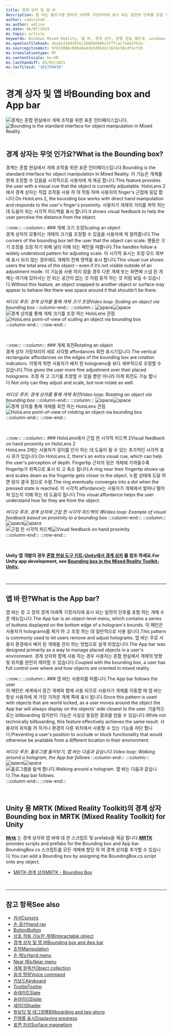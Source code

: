 ```yaml
---
title: 경계 상자 및 앱 바
description: 앱 바는 홀로그램 범위의 아래쪽 가장자리에 표시 되는 일련의 단추를 포함 하는 개체 수준 메뉴입니다.
author: radicalad
ms.author: adlinv
ms.date: 06/07/2019
ms.topic: article
keywords: Windows Mixed Reality, 앱 바, 경계 상자, 혼합 현실 헤드셋, windows mixed reality 헤드셋, 가상 현실 헤드셋, HoloLens, MRTK, Mixed Reality Toolkit
ms.openlocfilehash: aba2e318439fec2bbb9e986c2ff7cac7a8a5fb3a
ms.sourcegitcommit: 97815006c09be0a43b3d9b33c1674150cdfecf2b
ms.translationtype: MT
ms.contentlocale: ko-KR
ms.lasthandoff: 03/03/2021
ms.locfileid: "101759439"
---
```

# <a name="bounding-box-and-app-bar"></a><span data-ttu-id="1cd79-104">경계 상자 및 앱 바</span><span class="sxs-lookup"><span data-stu-id="1cd79-104">Bounding box and App bar</span></span>
<span data-ttu-id="1cd79-105">![경계는 혼합 현실에서 개체 조작을 위한 표준 인터페이스입니다.](images/UX_Hero_BoundingBox.jpg)</span><span class="sxs-lookup"><span data-stu-id="1cd79-105">![Bounding is the standard interface for object manipulation in Mixed Reality.](images/UX_Hero_BoundingBox.jpg)</span></span><br>
<br>

## <a name="what-is-the-bounding-box"></a><span data-ttu-id="1cd79-106">경계 상자는 무엇 인가요?</span><span class="sxs-lookup"><span data-stu-id="1cd79-106">What is the Bounding box?</span></span>

<span data-ttu-id="1cd79-107">경계는 혼합 현실에서 개체 조작을 위한 표준 인터페이스입니다.</span><span class="sxs-lookup"><span data-stu-id="1cd79-107">Bounding is the standard interface for object manipulation in Mixed Reality.</span></span> <span data-ttu-id="1cd79-108">이 기능은 개체를 현재 조정할 수 있음을 시각적으로 사용자에 게 제공 합니다.</span><span class="sxs-lookup"><span data-stu-id="1cd79-108">This feature provides the user with a visual cue that the object is currently adjustable.</span></span> <span data-ttu-id="1cd79-109">HoloLens 2에서 경계 상자는 직접 조작을 사용 하 여 작동 하며 사용자의 finger's 근접에 응답 합니다.</span><span class="sxs-lookup"><span data-stu-id="1cd79-109">On HoloLens 2, the bounding box works with direct hand manipulation and responds to the user's finger's proximity.</span></span> <span data-ttu-id="1cd79-110">사용자가 개체의 거리를 파악 하는 데 도움이 되는 시각적 피드백을 표시 합니다.</span><span class="sxs-lookup"><span data-stu-id="1cd79-110">It shows visual feedback to help the user perceive the distance from the object.</span></span>

:::row:::
    :::column:::
        ### <a name="scaling-an-objectbr"></a><span data-ttu-id="1cd79-111">개체 크기 조정</span><span class="sxs-lookup"><span data-stu-id="1cd79-111">Scaling an object</span></span><br>
        <span data-ttu-id="1cd79-112">경계 상자의 모퉁이는 개체의 크기를 조정할 수 있음을 사용자에 게 알려줍니다.</span><span class="sxs-lookup"><span data-stu-id="1cd79-112">The corners of the bounding box tell the user that the object can scale.</span></span> <span data-ttu-id="1cd79-113">핸들은 크기 조정을 조정 하기 위해 널리 이해 되는 패턴을 따릅니다.</span><span class="sxs-lookup"><span data-stu-id="1cd79-113">The handles follow a widely understood pattern for adjusting scale.</span></span> <span data-ttu-id="1cd79-114">이 시각적 표시는 조정 모드 외부에 표시 되지 않는 경우에도 개체의 전체 영역을 표시 합니다.</span><span class="sxs-lookup"><span data-stu-id="1cd79-114">This visual cue shows users the total area of the object – even if it’s not visible outside of an adjustment mode.</span></span> <span data-ttu-id="1cd79-115">이 기능을 사용 하지 않을 경우 다른 개체 또는 화면에 스냅 된 개체는 여기에 있어서는 안 되는 공간이 없는 것 처럼 동작 하는 것 처럼 보일 수 있습니다.</span><span class="sxs-lookup"><span data-stu-id="1cd79-115">Without this feature, an object snapped to another object or surface may appear to behave like there was space around it that shouldn’t be there.</span></span><br>
        <br>
        <span data-ttu-id="1cd79-116">*비디오 루프: 경계 상자를 통해 개체 크기 조정*</span><span class="sxs-lookup"><span data-stu-id="1cd79-116">*Video loop: Scaling an object via bounding box*</span></span>
    :::column-end:::
        :::column:::
        <span data-ttu-id="1cd79-117">![space](images/spacer-20x582.png)</span><span class="sxs-lookup"><span data-stu-id="1cd79-117">![space](images/spacer-20x582.png)</span></span><br>
       <span data-ttu-id="1cd79-118">![경계 상자를 통해 개체 크기를 조정 하는 HoloLens 관점](images/HoloLens2_BoundingBox.gif)</span><span class="sxs-lookup"><span data-stu-id="1cd79-118">![HoloLens point-of-view of scaling an object via bounding box](images/HoloLens2_BoundingBox.gif)</span></span><br>
    :::column-end:::
:::row-end:::

<br>

:::row:::
    :::column:::
        ### <a name="rotating-an-objectbr"></a><span data-ttu-id="1cd79-119">개체 회전</span><span class="sxs-lookup"><span data-stu-id="1cd79-119">Rotating an object</span></span><br>
        <span data-ttu-id="1cd79-120">경계 상자 가장자리의 세로 사각형 affordances 회전 표시기입니다.</span><span class="sxs-lookup"><span data-stu-id="1cd79-120">The vertical rectangular affordances on the edges of the bounding box are rotation indicators.</span></span> <span data-ttu-id="1cd79-121">이렇게 하면 사용자가 배치 된 holograms을 보다 세부적으로 조정할 수 있습니다.</span><span class="sxs-lookup"><span data-stu-id="1cd79-121">This gives the user more fine adjustment over their placed holograms.</span></span> <span data-ttu-id="1cd79-122">조정 하 고 크기를 조정할 수 있을 뿐만 아니라 이제 회전도 가능 합니다.</span><span class="sxs-lookup"><span data-stu-id="1cd79-122">Not only can they adjust and scale, but now rotate as well.</span></span><br>
        <br>
        <span data-ttu-id="1cd79-123">*비디오 루프: 경계 상자를 통해 개체 회전*</span><span class="sxs-lookup"><span data-stu-id="1cd79-123">*Video loop: Rotating an object via bounding box*</span></span>
    :::column-end:::
        :::column:::
        <span data-ttu-id="1cd79-124">![space](images/spacer-20x582.png)</span><span class="sxs-lookup"><span data-stu-id="1cd79-124">![space](images/spacer-20x582.png)</span></span><br>
       <span data-ttu-id="1cd79-125">![경계 상자를 통해 개체를 회전 하는 HoloLens 관점](images/HoloLens2_BoundingBox_Rotate.gif)</span><span class="sxs-lookup"><span data-stu-id="1cd79-125">![HoloLens point-of-view of rotating an object via bounding box](images/HoloLens2_BoundingBox_Rotate.gif)</span></span><br>
    :::column-end:::
:::row-end:::

<br>

:::row:::
    :::column:::
        ### <a name="visual-feedback-on-hand-proximity-on-hololens-2br"></a><span data-ttu-id="1cd79-126">HoloLens에서 근접 한 시각적 피드백 2</span><span class="sxs-lookup"><span data-stu-id="1cd79-126">Visual feedback on hand proximity on HoloLens 2</span></span><br>
        <span data-ttu-id="1cd79-127">HoloLens 2에는 사용자가 깊이를 인식 하는 데 도움이 될 수 있는 추가적인 시각적 표시 큐가 있습니다.</span><span class="sxs-lookup"><span data-stu-id="1cd79-127">On HoloLens 2, there's an extra visual cue, which can help the user's perception of depth.</span></span> <span data-ttu-id="1cd79-128">Fingertip 근처의 링은 개체에 가까울수록 fingertip가 위쪽으로 표시 되 고 축소 됩니다.</span><span class="sxs-lookup"><span data-stu-id="1cd79-128">A ring near their fingertip shows up and scales down as the fingertip gets closer to the object.</span></span> <span data-ttu-id="1cd79-129">누름 상태에 도달 하면 링이 결국 점으로 수렴.</span><span class="sxs-lookup"><span data-stu-id="1cd79-129">The ring eventually converges into a dot when the pressed state is reached.</span></span> <span data-ttu-id="1cd79-130">이 시각적 affordance는 사용자가 개체에서 얼마나 떨어져 있는지 이해 하는 데 도움이 됩니다.</span><span class="sxs-lookup"><span data-stu-id="1cd79-130">This visual affordance helps the user understand how far they are from the object.</span></span><br>
        <br>
        <span data-ttu-id="1cd79-131">*비디오 루프: 경계 상자에 근접 한 시각적 피드백의 예*</span><span class="sxs-lookup"><span data-stu-id="1cd79-131">*Video loop: Example of visual feedback based on proximity to a bounding box*</span></span>
    :::column-end:::
        :::column:::
        <span data-ttu-id="1cd79-132">![space](images/spacer-20x582.png)</span><span class="sxs-lookup"><span data-stu-id="1cd79-132">![space](images/spacer-20x582.png)</span></span><br>
       <span data-ttu-id="1cd79-133">![근접 한 시각적 피드백](images/HoloLens2_Proximity.gif)</span><span class="sxs-lookup"><span data-stu-id="1cd79-133">![Visual feedback on hand proximity](images/HoloLens2_Proximity.gif)</span></span><br>
    :::column-end:::
:::row-end:::

<br>

<span data-ttu-id="1cd79-134">**Unity 앱 개발의 경우 [혼합 현실 도구 키트-Unity에서 경계 상자](https://microsoft.github.io/MixedRealityToolkit-Unity/Documentation/README_BoundingBox.html) 를 참조 하세요.**</span><span class="sxs-lookup"><span data-stu-id="1cd79-134">**For Unity app development, see [Bounding box in the Mixed Reality Toolkit-Unity.](https://microsoft.github.io/MixedRealityToolkit-Unity/Documentation/README_BoundingBox.html)**</span></span>

<br>

---

## <a name="what-is-the-app-bar"></a><span data-ttu-id="1cd79-135">앱 바 란?</span><span class="sxs-lookup"><span data-stu-id="1cd79-135">What is the App bar?</span></span>

<span data-ttu-id="1cd79-136">앱 바는 창 고 창의 경계 아래쪽 가장자리에 표시 되는 일련의 단추를 포함 하는 개체 수준 메뉴입니다.</span><span class="sxs-lookup"><span data-stu-id="1cd79-136">The App bar is an object-level menu, which contains a series of buttons displayed on the bottom edge of a hologram's bounds.</span></span> <span data-ttu-id="1cd79-137">이 패턴은 사용자가 holograms를 제거 하 고 조정 하는 데 일반적으로 사용 됩니다.</span><span class="sxs-lookup"><span data-stu-id="1cd79-137">This pattern is commonly used to let users remove and adjust holograms.</span></span> <span data-ttu-id="1cd79-138">앱 바는 주로 사용자 환경에서 배치 된 개체를 관리 하는 방법으로 설계 되었습니다.</span><span class="sxs-lookup"><span data-stu-id="1cd79-138">The App bar was designed primarily as a way to manage placed objects in a user's environment.</span></span> <span data-ttu-id="1cd79-139">경계 상자와 함께 사용 하는 경우 사용자는 혼합 현실에서 개체의 방향 및 위치를 완전히 제어할 수 있습니다.</span><span class="sxs-lookup"><span data-stu-id="1cd79-139">Coupled with the bounding box, a user has full control over where and how objects are oriented in mixed reality.</span></span>

:::row:::
    :::column:::
        ### <a name="the-app-bar-follows-the-userbr"></a><span data-ttu-id="1cd79-140">앱 바는 사용자를 따릅니다.</span><span class="sxs-lookup"><span data-stu-id="1cd79-140">The App bar follows the user</span></span><br>
        <span data-ttu-id="1cd79-141">이 패턴은 세계에서 잠긴 개체와 함께 사용 되므로 사용자가 개체를 이동할 때 앱 바는 항상 사용자에 게 가장 가까운 개체 쪽에 표시 됩니다.</span><span class="sxs-lookup"><span data-stu-id="1cd79-141">Since this pattern is used with objects that are world locked, as a user moves around the object the App bar will always display on the objects' side closest to the user.</span></span> <span data-ttu-id="1cd79-142">기술적으로는 billboarding 않지만이 기능은 사실상 동일한 결과를 얻을 수 있습니다.</span><span class="sxs-lookup"><span data-stu-id="1cd79-142">While not technically billboarding, this feature effectively achieves the same result.</span></span> <span data-ttu-id="1cd79-143">사용자의 위치를 려 하거나 환경의 다른 위치에서 사용할 수 있는 기능을 차단 합니다.</span><span class="sxs-lookup"><span data-stu-id="1cd79-143">Preventing a user's position to occlude or block functionality that would otherwise be available from a different location in their environment.</span></span> <br>
        <br>
        <span data-ttu-id="1cd79-144">*비디오 루프: 홀로그램 둘러보기, 앱 바는 다음과 같습니다.*</span><span class="sxs-lookup"><span data-stu-id="1cd79-144">*Video loop: Walking around a hologram, the App bar follows*</span></span>
    :::column-end:::
        :::column:::
        <span data-ttu-id="1cd79-145">![space](images/spacer-20x582.png)</span><span class="sxs-lookup"><span data-stu-id="1cd79-145">![space](images/spacer-20x582.png)</span></span><br>
       <span data-ttu-id="1cd79-146">![홀로그램을 탐색 합니다.</span><span class="sxs-lookup"><span data-stu-id="1cd79-146">![Walking around a hologram.</span></span> <span data-ttu-id="1cd79-147">앱 바는 다음과 같습니다.](images/HoloLens2_AppBarFollowing.gif)</span><span class="sxs-lookup"><span data-stu-id="1cd79-147">The App bar follows.](images/HoloLens2_AppBarFollowing.gif)</span></span><br>
    :::column-end:::
:::row-end:::

<br>


## <a name="bounding-box-in-mrtk-mixed-reality-toolkit-for-unity"></a><span data-ttu-id="1cd79-148">Unity 용 MRTK (Mixed Reality Toolkit)의 경계 상자</span><span class="sxs-lookup"><span data-stu-id="1cd79-148">Bounding box in MRTK (Mixed Reality Toolkit) for Unity</span></span>
<span data-ttu-id="1cd79-149">**[Mrtk](https://github.com/Microsoft/MixedRealityToolkit-Unity)** 는 경계 상자와 앱 바에 대 한 스크립트 및 prefabs을 제공 합니다.</span><span class="sxs-lookup"><span data-stu-id="1cd79-149">**[MRTK](https://github.com/Microsoft/MixedRealityToolkit-Unity)** provides scripts and prefabs for the Bounding box and App bar.</span></span> <span data-ttu-id="1cd79-150">BoundingBox.cs 스크립트를 모든 개체에 할당 하 여 경계 상자를 추가할 수 있습니다.</span><span class="sxs-lookup"><span data-stu-id="1cd79-150">You can add a Bounding box by assigning the BoundingBox.cs script onto any object.</span></span>

* [<span data-ttu-id="1cd79-151">MRTK-경계 상자</span><span class="sxs-lookup"><span data-stu-id="1cd79-151">MRTK - Bounding Box</span></span>](https://docs.microsoft.com/windows/mixed-reality/mrtk-docs/features/ux-building-blocks/bounding-box.md)


<br>

---


## <a name="see-also"></a><span data-ttu-id="1cd79-152">참고 항목</span><span class="sxs-lookup"><span data-stu-id="1cd79-152">See also</span></span>

* [<span data-ttu-id="1cd79-153">커서</span><span class="sxs-lookup"><span data-stu-id="1cd79-153">Cursors</span></span>](cursors.md)
* [<span data-ttu-id="1cd79-154">손 광선</span><span class="sxs-lookup"><span data-stu-id="1cd79-154">Hand ray</span></span>](point-and-commit.md)
* [<span data-ttu-id="1cd79-155">Button</span><span class="sxs-lookup"><span data-stu-id="1cd79-155">Button</span></span>](button.md)
* [<span data-ttu-id="1cd79-156">상호 작용 가능한 개체</span><span class="sxs-lookup"><span data-stu-id="1cd79-156">Interactable object</span></span>](interactable-object.md)
* [<span data-ttu-id="1cd79-157">경계 상자 및 앱 바</span><span class="sxs-lookup"><span data-stu-id="1cd79-157">Bounding box and App bar</span></span>](app-bar-and-bounding-box.md)
* [<span data-ttu-id="1cd79-158">조작</span><span class="sxs-lookup"><span data-stu-id="1cd79-158">Manipulation</span></span>](direct-manipulation.md)
* [<span data-ttu-id="1cd79-159">손 메뉴</span><span class="sxs-lookup"><span data-stu-id="1cd79-159">Hand menu</span></span>](hand-menu.md)
* [<span data-ttu-id="1cd79-160">Near 메뉴</span><span class="sxs-lookup"><span data-stu-id="1cd79-160">Near menu</span></span>](near-menu.md)
* [<span data-ttu-id="1cd79-161">개체 컬렉션</span><span class="sxs-lookup"><span data-stu-id="1cd79-161">Object collection</span></span>](object-collection.md)
* [<span data-ttu-id="1cd79-162">음성 명령</span><span class="sxs-lookup"><span data-stu-id="1cd79-162">Voice command</span></span>](voice-input.md)
* [<span data-ttu-id="1cd79-163">키보드</span><span class="sxs-lookup"><span data-stu-id="1cd79-163">Keyboard</span></span>](keyboard.md)
* [<span data-ttu-id="1cd79-164">Tooltip</span><span class="sxs-lookup"><span data-stu-id="1cd79-164">Tooltip</span></span>](tooltip.md)
* [<span data-ttu-id="1cd79-165">슬레이트</span><span class="sxs-lookup"><span data-stu-id="1cd79-165">Slate</span></span>](slate.md)
* [<span data-ttu-id="1cd79-166">슬라이더</span><span class="sxs-lookup"><span data-stu-id="1cd79-166">Slider</span></span>](slider.md)
* [<span data-ttu-id="1cd79-167">셰이더</span><span class="sxs-lookup"><span data-stu-id="1cd79-167">Shader</span></span>](shader.md)
* [<span data-ttu-id="1cd79-168">빌보딩 및 태그얼롱</span><span class="sxs-lookup"><span data-stu-id="1cd79-168">Billboarding and tag-along</span></span>](billboarding-and-tag-along.md)
* [<span data-ttu-id="1cd79-169">진행률 표시</span><span class="sxs-lookup"><span data-stu-id="1cd79-169">Displaying progress</span></span>](progress.md)
* [<span data-ttu-id="1cd79-170">표면 자성</span><span class="sxs-lookup"><span data-stu-id="1cd79-170">Surface magnetism</span></span>](surface-magnetism.md)
